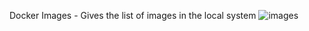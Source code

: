 Docker Images - Gives the list of images in the local system
![images](https://user-images.githubusercontent.com/62017340/195976393-97eab98a-2592-42ec-b38e-7b1a530cb3d0.png)
